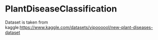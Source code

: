 # PlantDiseaseClassification
Dataset is taken from kaggle:https://www.kaggle.com/datasets/vipoooool/new-plant-diseases-dataset
